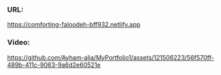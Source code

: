 ### URL: 
https://comforting-faloodeh-bff932.netlify.app

### Video:
https://github.com/Ayham-alia/MyPortfolio1/assets/121506223/56f570ff-489b-411c-9063-9a6d2e60521e


